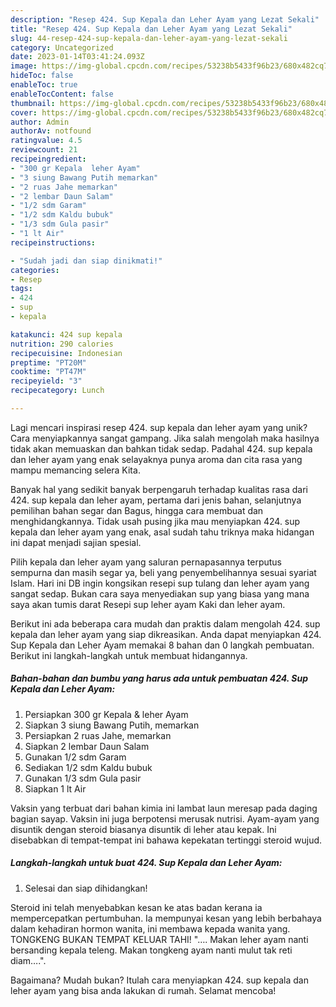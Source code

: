 ```yaml
---
description: "Resep 424. Sup Kepala dan Leher Ayam yang Lezat Sekali"
title: "Resep 424. Sup Kepala dan Leher Ayam yang Lezat Sekali"
slug: 44-resep-424-sup-kepala-dan-leher-ayam-yang-lezat-sekali
category: Uncategorized
date: 2023-01-14T03:41:24.093Z
image: https://img-global.cpcdn.com/recipes/53238b5433f96b23/680x482cq70/424-sup-kepala-dan-leher-ayam-foto-resep-utama.jpg
hideToc: false
enableToc: true
enableTocContent: false
thumbnail: https://img-global.cpcdn.com/recipes/53238b5433f96b23/680x482cq70/424-sup-kepala-dan-leher-ayam-foto-resep-utama.jpg
cover: https://img-global.cpcdn.com/recipes/53238b5433f96b23/680x482cq70/424-sup-kepala-dan-leher-ayam-foto-resep-utama.jpg
author: Admin
authorAv: notfound
ratingvalue: 4.5
reviewcount: 21
recipeingredient:
- "300 gr Kepala  leher Ayam"
- "3 siung Bawang Putih memarkan"
- "2 ruas Jahe memarkan"
- "2 lembar Daun Salam"
- "1/2 sdm Garam"
- "1/2 sdm Kaldu bubuk"
- "1/3 sdm Gula pasir"
- "1 lt Air"
recipeinstructions:

- "Sudah jadi dan siap dinikmati!"
categories:
- Resep
tags:
- 424
- sup
- kepala

katakunci: 424 sup kepala 
nutrition: 290 calories
recipecuisine: Indonesian
preptime: "PT20M"
cooktime: "PT47M"
recipeyield: "3"
recipecategory: Lunch

---
```





Lagi mencari inspirasi resep 424. sup kepala dan leher ayam yang unik? Cara menyiapkannya sangat gampang. Jika salah mengolah maka hasilnya tidak akan memuaskan dan bahkan tidak sedap. Padahal 424. sup kepala dan leher ayam yang enak selayaknya punya aroma dan cita rasa yang mampu memancing selera Kita.





Banyak hal yang sedikit banyak berpengaruh terhadap kualitas rasa dari 424. sup kepala dan leher ayam, pertama dari jenis bahan, selanjutnya pemilihan bahan segar dan Bagus, hingga cara membuat dan menghidangkannya. Tidak usah pusing jika mau menyiapkan 424. sup kepala dan leher ayam yang enak,      asal sudah tahu triknya maka hidangan ini dapat menjadi sajian spesial.














Pilih kepala dan leher ayam yang saluran pernapasannya terputus sempurna dan masih segar ya, beli yang penyembelihannya sesuai syariat Islam. Hari ini DB ingin kongsikan resepi sup tulang dan leher ayam yang sangat sedap. Bukan cara saya menyediakan sup yang biasa yang mana saya akan tumis darat Resepi sup leher ayam Kaki dan leher ayam.






Berikut ini ada beberapa cara mudah dan praktis dalam mengolah 424. sup kepala dan leher ayam yang siap dikreasikan. Anda dapat menyiapkan 424. Sup Kepala dan Leher Ayam memakai 8 bahan dan 0 langkah pembuatan. Berikut ini langkah-langkah untuk membuat hidangannya.

<!--inarticleads1-->

##### Bahan-bahan dan bumbu yang harus ada untuk pembuatan 424. Sup Kepala dan Leher Ayam:

1. Persiapkan 300 gr Kepala &amp; leher Ayam
1. Siapkan 3 siung Bawang Putih, memarkan
1. Persiapkan 2 ruas Jahe, memarkan
1. Siapkan 2 lembar Daun Salam
1. Gunakan 1/2 sdm Garam
1. Sediakan 1/2 sdm Kaldu bubuk
1. Gunakan 1/3 sdm Gula pasir
1. Siapkan 1 lt Air


Vaksin yang terbuat dari bahan kimia ini lambat laun meresap pada daging bagian sayap. Vaksin ini juga berpotensi merusak nutrisi. Ayam-ayam yang disuntik dengan steroid biasanya disuntik di leher atau kepak. Ini disebabkan di tempat-tempat ini bahawa kepekatan tertinggi steroid wujud. 

<!--inarticleads2-->

##### Langkah-langkah untuk buat 424. Sup Kepala dan Leher Ayam:


1. Selesai dan siap dihidangkan!

Steroid ini telah menyebabkan kesan ke atas badan kerana ia mempercepatkan pertumbuhan. Ia mempunyai kesan yang lebih berbahaya dalam kehadiran hormon wanita, ini membawa kepada wanita yang. TONGKENG BUKAN TEMPAT KELUAR TAHI! &#34;…. Makan leher ayam nanti bersanding kepala teleng. Makan tongkeng ayam nanti mulut tak reti diam….&#34;. 

Bagaimana? Mudah bukan? Itulah cara menyiapkan 424. sup kepala dan leher ayam yang bisa anda lakukan di rumah. Selamat mencoba!
